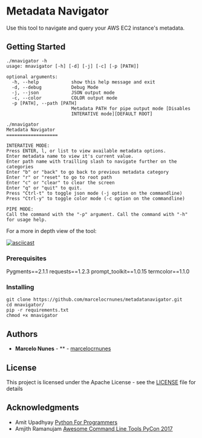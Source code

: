 # Metadata Navigator 

Use this tool to navigate and query your AWS EC2 instance's metadata.

## Getting Started
```
./mnavigator -h
usage: mnavigator [-h] [-d] [-j] [-c] [-p [PATH]]

optional arguments:
  -h, --help            show this help message and exit
  -d, --debug           Debug Mode
  -j, --json            JSON output mode
  -c, --color           COLOR output mode
  -p [PATH], --path [PATH]
                        Metadata PATH for pipe output mode [Disables
                        INTERATIVE mode][DEFAULT ROOT]
```

```
./mnavigator
Metadata Navigator
===================

INTERATIVE MODE:
Press ENTER, l, or list to view available metadata options.
Enter metadata name to view it's current value.
Enter path name with trailling slash to navigate further on the categories
Enter "b" or "back" to go back to previous metadata category
Enter "r" or "reset" to go to root path
Enter "c" or "clear" to clear the screen
Enter "q" or "quit" to quit.
Press "Ctrl-t" to toggle json mode (-j option on the commandline)
Press "Ctrl-y" to toggle color mode (-c option on the commandline)

PIPE MODE:
Call the command with the "-p" argument. Call the command with "-h" for usage help.
```

For a more in depth view of the tool: 

[![asciicast](https://asciinema.org/a/tw1nOpXEZzJoqZNHDzwp3VDMs.png)](https://asciinema.org/a/tw1nOpXEZzJoqZNHDzwp3VDMs)

### Prerequisites

Pygments==2.1.1
requests==1.2.3
prompt_toolkit==1.0.15
termcolor==1.1.0

### Installing

```
git clone https://github.com/marcelocrnunes/metadatanavigator.git
cd mnavigator/
pip -r requirements.txt 
chmod +x mnavigator
```

## Authors

* **Marcelo Nunes** - ** - [marcelocrnunes](https://github.com/marcelocrnunes)

## License

This project is licensed under the Apache License - see the [LICENSE](LICENSE) file for details

## Acknowledgments

* Amit Upadhyay [Python For Programmers](https://amitu.com/python/toc/) 
* Amjith Ramanujam [Awesome Command Line Tools PyCon 2017](https://www.youtube.com/watch?v=hJhZhLg3obk)
